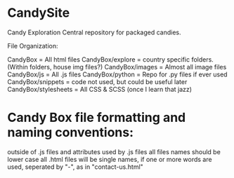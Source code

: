 # CandySite
 Candy Exploration
 Central repository for packaged candies.
 
 File Organization:
 
 CandyBox = All html files
 CandyBox/explore = country specific folders. (Within folders, house img files?)
 CandyBox/images = Almost all image files
 CandyBox/js = All .js files
 CandyBox/python = Repo for .py files if ever used 
 CandyBox/snippets = code not used, but could be useful later
 CandyBox/stylesheets = All CSS & SCSS (once I learn that jazz)
 
 # Candy Box file formatting and naming conventions:
 outside of .js files and attributes used by .js files
 all files names should be lower case
 all .html files will be single names, if one or more words are used, seperated by "-", as in "contact-us.html"
